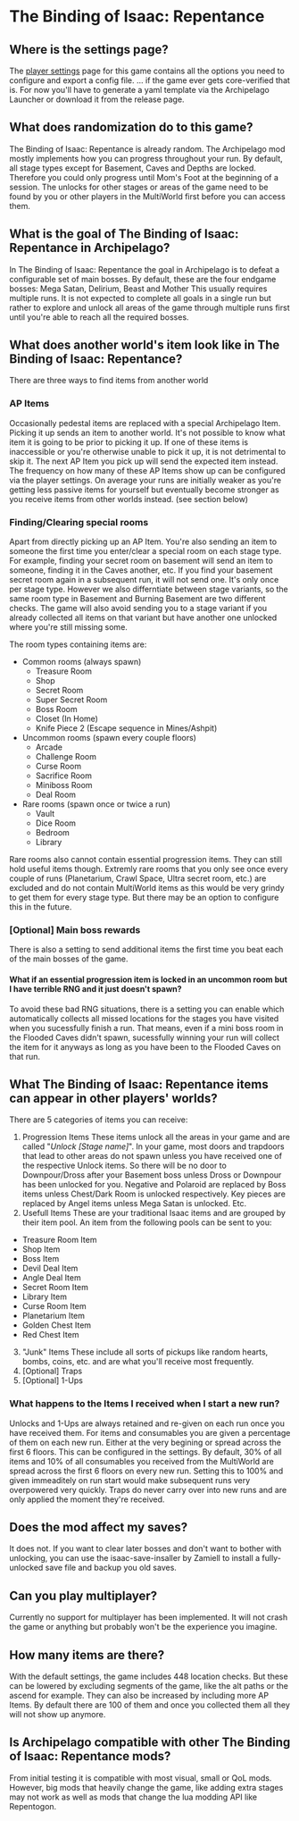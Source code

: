 # The Binding of Isaac: Repentance
## Where is the settings page?
The [player settings](/games/The%20Binding%20of%20Isaac%20Repentance/player-options) page for this game contains all the options you need to configure and export a config file.
... if the game ever gets core-verified that is. For now you'll have to generate a yaml template via the Archipelago Launcher or download it from the release page.

## What does randomization do to this game?
The Binding of Isaac: Repentance is already random. The Archipelago mod mostly implements how you can progress throughout your run.
By default, all stage types except for Basement, Caves and Depths are locked. Therefore you could only progress until Mom's Foot at the beginning of a session.
The unlocks for other stages or areas of the game need to be found by you or other players in the MultiWorld first before you can access them.

## What is the goal of The Binding of Isaac: Repentance in Archipelago?
In The Binding of Isaac: Repentance the goal in Archipelago is to defeat a configurable set of main bosses.
By default, these are the four endgame bosses: Mega Satan, Delirium, Beast and Mother
This usually requires multiple runs. It is not expected to complete all goals in a single run but rather to explore and unlock all areas of the game through multiple runs first until you're able to reach all the required bosses.

## What does another world's item look like in The Binding of Isaac: Repentance?
There are three ways to find items from another world
### AP Items
Occasionally pedestal items are replaced with a special Archipelago Item. Picking it up sends an item to another world. It's not possible to know what item it is going to be prior to picking it up.
If one of these items is inaccessible or you're otherwise unable to pick it up, it is not detrimental to skip it. The next AP Item you pick up will send the expected item instead.
The frequency on how many of these AP Items show up can be configured via the player settings. On average your runs are initially weaker as you're getting less passive items for yourself but eventually become stronger as you receive items from other worlds instead. (see section below)
### Finding/Clearing special rooms
Apart from directly picking up an AP Item. You're also sending an item to someone the first time you enter/clear a special room on each stage type.
For example, finding your secret room on basement will send an item to someone, finding it in the Caves another, etc. If you find your basement secret room again in a subsequent run, it will not send one. It's only once per stage type. However we also differntiate between stage variants, so the same room type in Basement and Burning Basement are two different checks.
The game will also avoid sending you to a stage variant if you already collected all items on that variant but have another one unlocked where you're still missing some.

The room types containing items are:
- Common rooms (always spawn)
  - Treasure Room
  - Shop
  - Secret Room
  - Super Secret Room
  - Boss Room
  - Closet (In Home)
  - Knife Piece 2 (Escape sequence in Mines/Ashpit)
- Uncommon rooms (spawn every couple floors)
  - Arcade
  - Challenge Room
  - Curse Room
  - Sacrifice Room
  - Miniboss Room
  - Deal Room
- Rare rooms (spawn once or twice a run)
  - Vault
  - Dice Room
  - Bedroom
  - Library

Rare rooms also cannot contain essential progression items. They can still hold useful items though.
Extremly rare rooms that you only see once every couple of runs (Planetarium, Crawl Space, Ultra secret room, etc.) are excluded and do not contain MultiWorld items as this would be very grindy to get them for every stage type. But there may be an option to configure this in the future.

### [Optional] Main boss rewards
There is also a setting to send additional items the first time you beat each of the main bosses of the game.

#### What if an essential progression item is locked in an uncommon room but I have terrible RNG and it just doesn't spawn?
To avoid these bad RNG situations, there is a setting you can enable which automatically collects all missed locations for the stages you have visited when you sucessfully finish a run.
That means, even if a mini boss room in the Flooded Caves didn't spawn, sucessfully winning your run will collect the item for it anyways as long as you have been to the Flooded Caves on that run.

## What The Binding of Isaac: Repentance items can appear in other players' worlds?
There are 5 categories of items you can receive:
1. Progression Items
   These items unlock all the areas in your game and are called "*Unlock [Stage name]*".
   In your game, most doors and trapdoors that lead to other areas do not spawn unless you have received one of the respective Unlock items.
   So there will be no door to Downpour/Dross after your Basement boss unless Dross or Downpour has been unlocked for you.
   Negative and Polaroid are replaced by Boss items unless Chest/Dark Room is unlocked respectively.
   Key pieces are replaced by Angel items unless Mega Satan is unlocked.
   Etc.
2. Usefull Items
   These are your traditional Isaac items and are grouped by their item pool.
   An item from the following pools can be sent to you:
  - Treasure Room Item
  - Shop Item
  - Boss Item
  - Devil Deal Item
  - Angle Deal Item
  - Secret Room Item
  - Library Item
  - Curse Room Item
  - Planetarium Item
  - Golden Chest Item
  - Red Chest Item
3. "Junk" Items
   These include all sorts of pickups like random hearts, bombs, coins, etc. and are what you'll receive most frequently.
4. [Optional] Traps
5. [Optional] 1-Ups

### What happens to the Items I received when I start a new run?
Unlocks and 1-Ups are always retained and re-given on each run once you have received them.
For items and consumables you are given a percentage of them on each new run. Either at the very begining or spread across the first 6 floors.
This can be configured in the settings. By default, 30% of all items and 10% of all consumables you received from the MultiWorld are spread across the first 6 floors on every new run.
Setting this to 100% and given immeaditely on run start would make subsequent runs very overpowered very quickly.
Traps do never carry over into new runs and are only applied the moment they're received.

## Does the mod affect my saves?
It does not. If you want to clear later bosses and don't want to bother with unlocking, you can use the isaac-save-insaller by Zamiell to install a fully-unlocked save file and backup you old saves.

## Can you play multiplayer?
Currently no support for multiplayer has been implemented. It will not crash the game or anything but probably won't be the experience you imagine.

## How many items are there?
With the default settings, the game includes 448 location checks. But these can be lowered by excluding segments of the game, like the alt paths or the ascend for example.
They can also be increased by including more AP Items. By default there are 100 of them and once you collected them all they will not show up anymore.

## Is Archipelago compatible with other The Binding of Isaac: Repentance mods?
From initial testing it is compatible with most visual, small or QoL mods. However, big mods that heavily change the game, like adding extra stages may not work as well as mods that change the lua modding API like Repentogon.